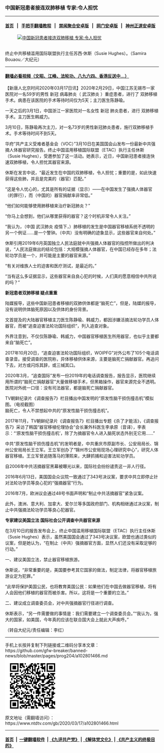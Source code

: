 ### 中国新冠患者接连双肺移植 专家:令人担忧
------------------------

#### [首页](https://github.com/gfw-breaker/banned-news/blob/master/README.md) &nbsp;&nbsp;|&nbsp;&nbsp; [手把手翻墙教程](https://github.com/gfw-breaker/guides/wiki) &nbsp;&nbsp;|&nbsp;&nbsp; [禁闻聚合安卓版](https://github.com/gfw-breaker/bn-android) &nbsp;&nbsp;|&nbsp;&nbsp; [网门安卓版](https://github.com/oGate2/oGate) &nbsp;&nbsp;|&nbsp;&nbsp; [神州正道安卓版](https://github.com/SzzdOgate/update) 



<div><div class="featured_image">
 <a href="https://i.ntdtv.com/assets/uploads/2020/03/200315191758100699-600x400.jpg" target="_blank">
  <figure>
   <img alt="中国新冠患者接连双肺移植 专家:令人担忧" src="https://i.ntdtv.com/assets/uploads/2020/03/200315191758100699-600x400-800x450.jpg"/>
  </figure><br/>
 </a>
 <span class="caption">
  终止中共移植滥用国际联盟执行主任苏西‧休斯（Susie Hughes）。（Samira Bouaou／大纪元）
 </span>
</div>
</div><hr/>

#### [翻墙必看视频（文昭、江峰、法轮功、八九六四、香港反送中...）](https://github.com/gfw-breaker/banned-news/blob/master/pages/link3.md)

<div><div class="post_content" itemprop="articleBody">
 <p>
  【新唐人北京时间2020年03月17日讯】2020年2月29日，中国江苏无锡市一家医院对一名59岁的男性
  <ok href="https://www.ntdtv.com/gb/新冠.htm">
   新冠
  </ok>
  病毒肺炎（
  <ok href="https://www.ntdtv.com/gb/武汉肺炎.htm">
   武汉肺炎
  </ok>
  ）重症患者，进行了
  <ok href="https://www.ntdtv.com/gb/双肺移植.htm">
   双肺移植
  </ok>
  手术。病患在该医院的手术等待时间仅为5天；主刀医生陈静瑜。
 </p>
 <p>
  一天之后的3月1日，中国浙江一家医院对一名女性
  <ok href="https://www.ntdtv.com/gb/新冠.htm">
   新冠
  </ok>
  肺炎患者，进行
  <ok href="https://www.ntdtv.com/gb/双肺移植.htm">
   双肺移植
  </ok>
  手术。主刀医生韩威力。
 </p>
 <p>
  3月10日，陈静瑜再次主刀，对一名73岁的男性新冠肺炎患者，施行双肺移植手术。手术等待时间不到5天。
 </p>
 <p>
  华府“共产主义受难者基金会（VOC）”3月10日在美国国会山发布一份最新中共强摘人体器官研究报告。终止中国滥用移植国际联盟（ETAC）执行主任休斯（Susie Hughes），受邀参加了这一活动。她表示，近日，中国新冠患者接连快速双肺移植，令人担忧其器官来源。
 </p>
 <p>
  休斯在发言中说，“最近发生在中国的双肺移植，令人担忧；重要的是，如此快速获得这些肺，并且是完美的（器官）匹配。”
 </p>
 <p>
  “这是令人忧心的，尤其是所有的证据（显示）——在中国发生了强摘人体器官（的罪行），而（中国的）器官捐献率非常低。”
 </p>
 <p>
  “他们如何能够使用肺移植来治疗新冠肺炎？”
 </p>
 <p>
  “你马上会想到，他们从哪里获得的器官？这个时机非常令人关注。”
 </p>
 <p>
  “我认为，（中国
  <ok href="https://www.ntdtv.com/gb/武汉肺炎.htm">
   武汉肺炎
  </ok>
  疫情下，）肺移植的发生是中国器官移植系统不透明的另一个例证……是一个警钟。（中共）没有明确的迹象显示，这些器官来自何处。”
 </p>
 <p>
  休斯引用2019年6月英国独立人民法庭就中共强摘人体器官的指控所做出的判决说，“人民法庭做出的结论包括：大规模强摘人体器官，在中国已经存在多年；法轮功学员是一个，并可能是主要的器官来源。”
 </p>
 <p>
  “有关对维族人士的迫害和医疗测试，是最近的。”
 </p>
 <p>
  “当有这么多证据显示，这些器官来自良心犯的时候，人们真的愿意相信中共所说的吗？”
 </p>
 <p>
  <strong>
   新冠患者双肺移植 疑点重重
  </strong>
 </p>
 <p>
  陆媒报导，这些中国新冠患者移植的双肺供体都是“脑死亡”，但是，陆媒的报导，没有说明供体脑死原因以及供体的身份背景。
 </p>
 <p>
  文首提及的大陆器官移植主刀医生陈静瑜、韩威力，都因涉嫌活摘法轮功学员人体器官，而被“追查迫害法轮功国际组织”，列入追查对象。
 </p>
 <p>
  外界注意到，不仅仅陈静瑜、韩威力，中国器官移植医生所用器官，也似乎主要都来自“脑死亡”。
 </p>
 <p>
  2017年10月20日，“追查迫害法轮功国际组织，WOIPFG”对外公布了105个电话调查录音。接受调查的医院称，异体移植供体来源，主要是脑死亡捐献器官。再追问下去，对方或闪烁其辞，或三缄其口。
 </p>
 <p>
  2020年3月，“追查国际”发布一份2019年的电话调查报告，报告显示，医院继续用所谓的“脑死亡捐献器官”大量做移植手术，但黑箱操作，器官来源完全不透明。医院对外统一口径：没有司法器官，都是脑死亡捐献器官。
 </p>
 <p>
  TV朝鲜纪录片《调查报告7》栏目播出中国发明的“原发性脑干损伤撞击机”模拟图。（电视截图）
  <br/>
  脑死亡，令人不禁想起中共的“原发性脑干损伤撞击机”。
 </p>
 <p>
  2017年11月，TV朝鲜纪录片《调查报告7》栏目播出专题《杀了才能活》，《调查报告7》采访了韩国“器官移植伦理协会”会长兼外科医生李承原（音译），李表示：“‘原发性脑干损伤撞击机’，除了为摘器官令人进入脑死状态外别无它用……”
 </p>
 <p>
  中共“原发性脑干损伤撞击机”的发明者是，中共重庆市原副市长、公安局局长、锦州公安局局长王立军。王立军创办了“锦州市公安局现场心理研究中心”，研究人体器官移植。王立军曾追随落马的薄熙来，大肆抓捕和迫害法轮功学员。
 </p>
 <p>
  自2006年中共活摘器官黑幕被曝光以来，国际社会纷纷谴责这一非人行径。
 </p>
 <p>
  2016年6月13日，美国国会众议院一致通过了343号决议案，要求中共立即停止针对法轮功学员等良心犯的“强摘器官”行为。
 </p>
 <p>
  2016年7月，欧洲议会通过48号书面声明和“制止中共活摘器官”紧急议案。
 </p>
 <p>
  此外，澳洲、意大利、加拿大、爱尔兰等多国政府部门、机构相继通过决议案，制止中共强摘法轮功学员等良心犯器官。
 </p>
 <p>
  <strong>
   专家建议美国立法 国际社会公开调查中共器官来源
  </strong>
 </p>
 <p>
  在3月10日的报告发布会上，终止中国滥用移植国际联盟（ETAC）执行主任休斯（Susie Hughes）表示，虽然美国国会通过了343号决议案，欧盟也通过类似的议案，但是她认为，“在制止（中共）强摘器官方面，显然人们还没有采取足够的行动。”
 </p>
 <p>
  一、建议美国立法，禁止器官移植旅游。
 </p>
 <p>
  休斯说，“非常重要的是，美国要参考其它国家的做法，制定法律，将器官移植旅游业定为犯罪。”
 </p>
 <p>
  “此举将保护美国公民，也将教育美国公民：如果他们在中国去做器官移植，将有人会因他们移植的器官而被杀害。所以，这将是一个重要的立法。”
 </p>
 <p>
  二、建议成立调查委员会，对中共强摘器官行径进行调查。
 </p>
 <p>
  休斯表示，“另一件需要做的事情是：我们需要建立一个调查委员会。”“我认为，强大的国家，如美国，今年真的应该在联合国大会上就此大声疾呼。”
 </p>
 <p>
  （转自大纪元/责任编辑：李红）
 </p>
 <div class="single_ad">
 </div>
</div>
</div>
<hr/>
手机上长按并复制下列链接或二维码分享本文章：<br/>
https://github.com/gfw-breaker/banned-news/blob/master/pages/prog204/a102801466.md <br/>
<a href='https://github.com/gfw-breaker/banned-news/blob/master/pages/prog204/a102801466.md'><img src='https://github.com/gfw-breaker/banned-news/blob/master/pages/prog204/a102801466.md.png'/></a> <br/>
原文地址（需翻墙访问）：https://www.ntdtv.com/gb/2020/03/17/a102801466.html


------------------------
#### [首页](https://github.com/gfw-breaker/banned-news/blob/master/README.md) &nbsp;|&nbsp; [一键翻墙软件](https://github.com/gfw-breaker/nogfw/blob/master/README.md) &nbsp;| [《九评共产党》](https://github.com/gfw-breaker/9ping.md/blob/master/README.md#九评之一评共产党是什么) | [《解体党文化》](https://github.com/gfw-breaker/jtdwh.md/blob/master/README.md) | [《共产主义的终极目的》](https://github.com/gfw-breaker/gczydzjmd.md/blob/master/README.md)


<img src='http://gfw-breaker.win/banned-news/pages/prog204/a102801466.md' width='0px' height='0px'/>